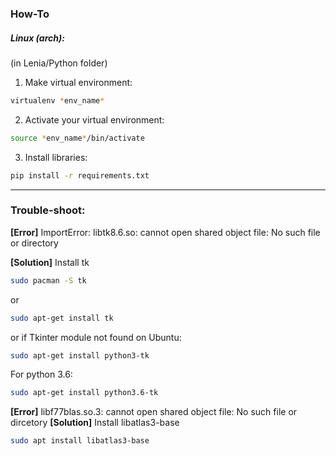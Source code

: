 ### How-To

##### Linux (arch):
(in Lenia/Python folder)
1. Make virtual environment:
```bash
virtualenv *env_name*
```
2. Activate your virtual environment:
```bash
source *env_name*/bin/activate
```
3. Install libraries:
```bash
pip install -r requirements.txt
```

------------


### Trouble-shoot:

**[Error]** ImportError: libtk8.6.so: cannot open shared object file: No such file or directory

**[Solution]** Install tk


```bash
sudo pacman -S tk
```
or
```bash
sudo apt-get install tk
```

or if Tkinter module not found on Ubuntu:

```bash
sudo apt-get install python3-tk
```

For python 3.6:
```bash
sudo apt-get install python3.6-tk
```
**[Error]** libf77blas.so.3: cannot open shared object file: No such file or dircetory
**[Solution]** Install libatlas3-base
```bash
sudo apt install libatlas3-base
```
